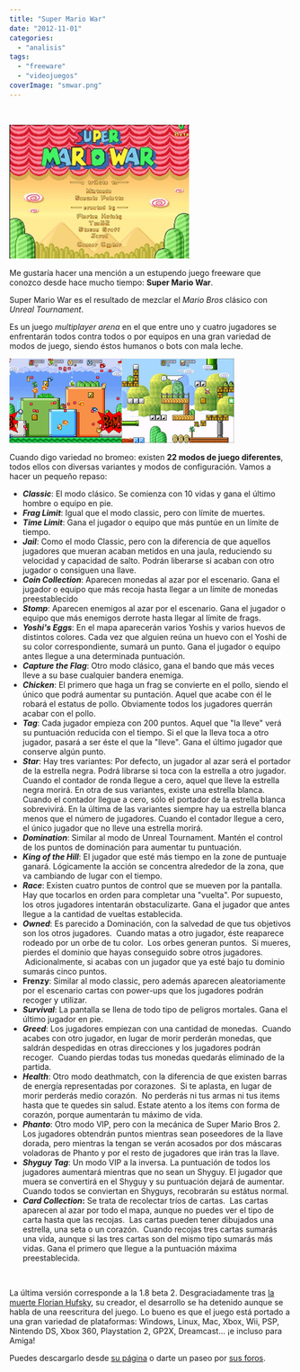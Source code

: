 ```yaml
---
title: "Super Mario War"
date: "2012-11-01"
categories: 
  - "analisis"
tags: 
  - "freeware"
  - "videojuegos"
coverImage: "smwar.png"
---
```


 

[![](images/smw1.jpg)](http://3.bp.blogspot.com/-qfoiXB_osqA/UJFpaq64COI/AAAAAAAAEFo/mxSrJc0Wn6o/s1600/smw1.jpg)

Me gustaría hacer una mención a un estupendo juego freeware que conozco desde hace mucho tiempo: **Super Mario War**.

Super Mario War es el resultado de mezclar el _Mario Bros_ clásico con _Unreal Tournament_.

Es un juego _multiplayer arena_ en el que entre uno y cuatro jugadores se enfrentarán todos contra todos o por equipos en una gran variedad de modos de juego, siendo éstos humanos o bots con mala leche.

[![](images/smw2.png)](http://2.bp.blogspot.com/-I9W92oFOOXA/UJFpGGt9S9I/AAAAAAAAEFY/OtlOU55HQ4M/s1600/smw2.png)[![](images/smw3.jpg)](http://4.bp.blogspot.com/-nh6wI-2pSZ8/UJFpH3mqIrI/AAAAAAAAEFg/n4Jk3oBNH5M/s1600/smw3.jpg)

Cuando digo variedad no bromeo: existen **22 modos de juego diferentes**, todos ellos con diversas variantes y modos de configuración. Vamos a hacer un pequeño repaso:

- _**Classic**_: El modo clásico. Se comienza con 10 vidas y gana el último hombre o equipo en pie.
- _**Frag Limit**_: Igual que el modo classic, pero con límite de muertes.
- _**Time Limit**_: Gana el jugador o equipo que más puntúe en un límite de tiempo.
- **_Jail_**: Como el modo Classic, pero con la diferencia de que aquellos jugadores que mueran acaban metidos en una jaula, reduciendo su velocidad y capacidad de salto. Podrán liberarse si acaban con otro jugador o consiguen una llave.
- **_Coin Collection_**: Aparecen monedas al azar por el escenario. Gana el jugador o equipo que más recoja hasta llegar a un límite de monedas preestablecido
- **_Stomp_**: Aparecen enemigos al azar por el escenario. Gana el jugador o equipo que más enemigos derrote hasta llegar al límite de frags.
- **_Yoshi's Eggs_**: En el mapa aparecerán varios Yoshis y varios huevos de distintos colores. Cada vez que alguien reúna un huevo con el Yoshi de su color correspondiente, sumará un punto. Gana el jugador o equipo antes llegue a una determinada puntuación.
- **_Capture the Flag_**: Otro modo clásico, gana el bando que más veces lleve a su base cualquier bandera enemiga.
- **_Chicken_**: El primero que haga un frag se convierte en el pollo, siendo el único que podrá aumentar su puntación. Aquel que acabe con él le robará el estatus de pollo. Obviamente todos los jugadores querrán acabar con el pollo.
- **_Tag_**: Cada jugador empieza con 200 puntos. Aquel que "la lleve" verá su puntuación reducida con el tiempo. Si el que la lleva toca a otro jugador, pasará a ser éste el que la "lleve". Gana el último jugador que conserve algún punto.
- **_Star_**: Hay tres variantes: Por defecto, un jugador al azar será el portador de la estrella negra. Podrá librarse si toca con la estrella a otro jugador. Cuando el contador de ronda llegue a cero, aquel que lleve la estrella negra morirá. En otra de sus variantes, existe una estrella blanca. Cuando el contador llegue a cero, sólo el portador de la estrella blanca sobrevivirá. En la última de las variantes siempre hay ua estrella blanca menos que el número de jugadores. Cuando el contador llegue a cero, el único jugador que no lleve una estrella morirá.
- _**Domination**_: Similar al modo de Unreal Tournament. Mantén el control de los puntos de dominación para aumentar tu puntuación.
- **_King of the Hill_**: El jugador que esté más tiempo en la zone de puntuaje ganará. Lógicamente la acción se concentra alrededor de la zona, que va cambiando de lugar con el tiempo.
- **_Race_**: Existen cuatro puntos de control que se mueven por la pantalla. Hay que tocarlos en orden para completar una "vuelta". Por supuesto, los otros jugadores intentarán obstaculizarte. Gana el jugador que antes llegue a la cantidad de vueltas establecida.
- **_Owned_**: Es parecido a Dominación, con la salvedad de que tus objetivos son los otros jugadores.  Cuando matas a otro jugador, éste reaparece rodeado por un orbe de tu color.  Los orbes generan puntos.  Si mueres, pierdes el dominio que hayas conseguido sobre otros jugadores.  Adicionalmente, si acabas con un jugador que ya esté bajo tu dominio sumarás cinco puntos.
- **Frenzy**: Similar al modo classic, pero además aparecen aleatoriamente por el escenario cartas con power-ups que los jugadores podrán recoger y utilizar.
- **_Survival_**: La pantalla se llena de todo tipo de peligros mortales. Gana el último jugador en pie.
- _**Greed**_: Los jugadores empiezan con una cantidad de monedas.  Cuando acabes con otro jugador, en lugar de morir perderán monedas, que saldrán despedidas en otras direcciones y los jugadores podrán recoger.  Cuando pierdas todas tus monedas quedarás eliminado de la partida.
- **_Health_**: Otro modo deathmatch, con la diferencia de que existen barras de energía representadas por corazones.  Si te aplasta, en lugar de morir perderás medio corazón.  No perderás ni tus armas ni tus items hasta que te quedes sin salud. Estate atento a los ítems con forma de corazón, porque aumentarán tu máximo de vida.
- **_Phanto_**: Otro modo VIP, pero con la mecánica de Super Mario Bros 2. Los jugadores obtendrán puntos mientras sean poseedores de la llave dorada, pero mientras la tengan se verán acosados por dos máscaras voladoras de Phanto y por el resto de jugadores que irán tras la llave.
- **_Shyguy Tag_**: Un modo VIP a la inversa. La puntuación de todos los jugadores aumentará mientras que no sean un Shyguy. El jugador que muera se convertirá en el Shyguy y su puntuación dejará de aumentar. Cuando todos se conviertan en Shyguys, recobrarán su estátus normal.
- **_Card Collection_:** Se trata de recolectar tríos de cartas.  Las cartas aparecen al azar por todo el mapa, aunque no puedes ver el tipo de carta hasta que las recojas.  Las cartas pueden tener dibujados una estrella, una seta o un corazón.  Cuando recojas tres cartas sumarás una vida, aunque si las tres cartas son del mismo tipo sumarás más vidas. Gana el primero que llegue a la puntuación máxima preestablecida.

 

La última versión corresponde a la 1.8 beta 2. Desgraciadamente tras [la muerte Florian Hufsky](http://en.wikipedia.org/wiki/Florian_Hufsky), su creador, el desarrollo se ha detenido aunque se habla de una reescritura del juego. Lo bueno es que el juego está portado a una gran variedad de plataformas: Windows, Linux, Mac, Xbox, Wii, PSP, Nintendo DS, Xbox 360, Playstation 2, GP2X, Dreamcast... ¡e incluso para Amiga!

Puedes descargarlo desde [su página](http://smw.supersanctuary.net/site/) o darte un paseo por [sus foros](http://72dpiarmy.supersanctuary.net/).
